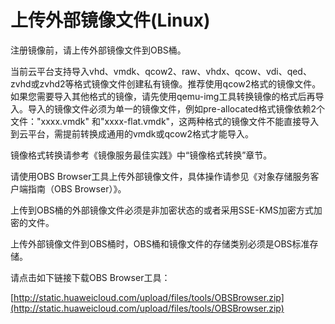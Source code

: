 # 上传外部镜像文件\(Linux\)<a name="ZH-CN_TOPIC_0030713192"></a>

注册镜像前，请上传外部镜像文件到OBS桶。

当前云平台支持导入vhd、vmdk、qcow2、raw、vhdx、qcow、vdi、qed、zvhd或zvhd2等格式镜像文件创建私有镜像。推荐使用qcow2格式的镜像文件。如果您需要导入其他格式的镜像，请先使用qemu-img工具转换镜像的格式后再导入。导入的镜像文件必须为单一的镜像文件，例如pre-allocated格式镜像依赖2个文件："xxxx.vmdk" 和"xxxx-flat.vmdk"，这两种格式的镜像文件不能直接导入到云平台，需提前转换成通用的vmdk或qcow2格式才能导入。

镜像格式转换请参考《镜像服务最佳实践》中“镜像格式转换”章节。

请使用OBS Browser工具上传外部镜像文件，具体操作请参见《对象存储服务客户端指南（OBS Browser）》。

上传到OBS桶的外部镜像文件必须是非加密状态的或者采用SSE-KMS加密方式加密的文件。

上传外部镜像文件到OBS桶时，OBS桶和镜像文件的存储类别必须是OBS标准存储。

请点击如下链接下载OBS Browser工具：

[http://static.huaweicloud.com/upload/files/tools/OBSBrowser.zip](http://static.huaweicloud.com/upload/files/tools/OBSBrowser.zip)

